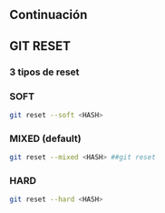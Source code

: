 ## Continuación

## GIT RESET

### 3 tipos de reset

### SOFT

```sh
git reset --soft <HASH>
```

### MIXED (default)

```sh
git reset --mixed <HASH> ##git reset
```

### HARD
```sh
git reset --hard <HASH>  
```